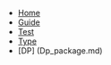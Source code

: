 <!-- docs/_sidebar.md -->

* [Home](/)
* [Guide](guide.md)
* [Test](code.md)
* [Type](built-intype.md)
* [DP] (Dp_package.md)

